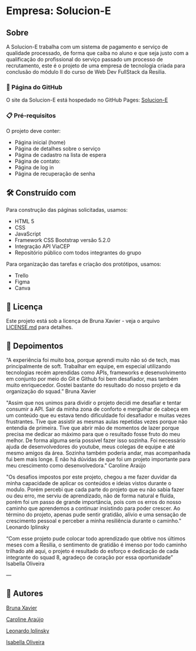 # Empresa: Solucion-E  


## Sobre

A Solucion-E  trabalha com um sistema de pagamento e serviço de qualidade processado, de forma que caiba no aluno e que seja justo com a qualificação do profissional do serviço passado um processo de recrutamento, este é  o projeto de uma empresa de tecnologia criada para conclusão do módulo II do curso de Web Dev FullStack da Resilia. 

### 🔗 Página do GitHub
O site da Solucion-E está hospedado no GitHub Pages: [Solucion-E](link)


### 📋 Pré-requisitos

O projeto deve conter:

* Página inicial (home)
* Página de detalhes sobre o serviço
* Página de cadastro na lista de espera
* Página de contato:
* Página de log in
* Página de recuperação de senha

## 🛠️ Construído com

Para construção das páginas solicitadas, usamos:

* HTML 5
* CSS
* JavaScript
* Framework CSS Bootstrap versão 5.2.0 
*  Integração API ViaCEP
* Repositório público com todos integrantes do grupo

Para organização das tarefas e criação dos protótipos, usamos:

* Trello
* Figma
* Canva 

## 📄 Licença

Este projeto está sob a licença de Bruna Xavier - veja o arquivo [LICENSE.md](https://github.com/bruxvr/projeto-final-m2/blob/main/LICENSE) para detalhes.

## 💛 Depoimentos

“A experiência foi muito boa, porque aprendi muito não só de tech, mas principalmente de soft. Trabalhar em equipe, em especial utilizando tecnologias recém aprendidas como APIs, frameworks e desenvolvimento em conjunto por meio do Git e Github foi bem desafiador, mas também muito enriquecedor.
Gostei bastante do resultado do nosso projeto e da organização do squad.” Bruna Xavier

"Assim que nos unimos para dividir o projeto decidi me desafiar e tentar consumir a API. Sair da minha zona de conforto e mergulhar de cabeça em um conteúdo que eu estava tendo dificuldade foi desafiador e muitas vezes frustrantes. Tive que assistir as mesmas aulas repetidas vezes porque não entendia de primeira. Tive que abrir mão de momentos de lazer porque precisa me dedicar ao máximo para que o resultado fosse fruto do meu melhor. De forma alguma seria possível fazer isso sozinha. Foi necessário ajuda de desenvolvedores do youtube, meus colegas de equipe e até mesmo amigos da área. Sozinha também poderia andar, mas acompanhada fui bem mais longe. E não há dúvidas de que foi um projeto importante para meu crescimento como desenvolvedora." Caroline Araújo

"Os desafios impostos por este projeto, chegou a me fazer duvidar da minha capacidade de aplicar os conteúdos e ideias vistos durante o modulo. Porém percebi que cada parte do projeto que eu não sabia fazer ou deu erro, me serviu de aprendizado, não de forma natural e fluída, porém foi um passo de grande importância, pois com os erros do nosso caminho que aprendemos a continuar insistindo para poder crescer. Ao término do projeto, apenas pude sentir gratidão, alívio e uma sensação de crescimento pessoal e perceber a minha resiliência durante o caminho." Leonardo Iplinsky

“Com esse projeto pude colocar todo aprendizado que obtive nos últimos meses com a Resilia, o sentimento de gratidão é imenso por todo caminho trilhado até aqui, o projeto é resultado do esforço e dedicação de cada integrante do squad 8, agradeço de coração por essa oportunidade” Isabella Oliveira



—

## 💌 Autores

[Bruna Xavier](https://github.com/bruxvr)

[Caroline Araújo](https://github.com/carolfranca0310)

[Leonardo Iplinsky](https://github.com/IplinskyLeo) 

[Isabella Oliveira](https://github.com/isabellaoliv) 


